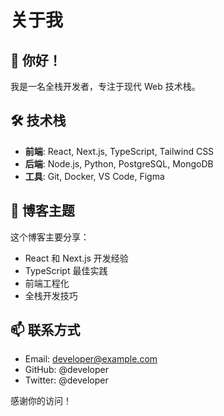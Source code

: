 # 关于我

## 👋 你好！

我是一名全栈开发者，专注于现代 Web 技术栈。

## 🛠️ 技术栈

- **前端**: React, Next.js, TypeScript, Tailwind CSS
- **后端**: Node.js, Python, PostgreSQL, MongoDB
- **工具**: Git, Docker, VS Code, Figma

## 📝 博客主题

这个博客主要分享：

- React 和 Next.js 开发经验
- TypeScript 最佳实践
- 前端工程化
- 全栈开发技巧

## 📫 联系方式

- Email: developer@example.com
- GitHub: @developer
- Twitter: @developer

感谢你的访问！
